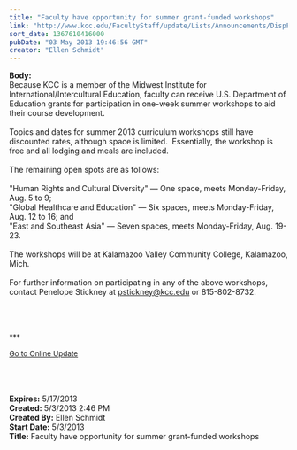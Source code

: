 ```yaml
---
title: "Faculty have opportunity for summer grant-funded workshops"
link: "http://www.kcc.edu/FacultyStaff/update/Lists/Announcements/DispForm.aspx?ID=1106"
sort_date: 1367610416000
pubDate: "03 May 2013 19:46:56 GMT"
creator: "Ellen Schmidt"
---
```


<div><b>Body:</b> <div class="ExternalClass430A7FEC774247CA942AFF3D6E2E5AE9"><div>Because KCC is a member of the Midwest Institute for International/Intercultural Education, faculty can receive U.S. Department of Education grants for participation in one-week summer workshops to aid their course development.  </div>
<div> <br />Topics and dates for summer 2013 curriculum workshops still have discounted rates, although space is limited.  Essentially, the workshop is free and all lodging and meals are included.<br /> <br />The remaining open spots are as follows:<br /> <br /> &quot;Human Rights and Cultural Diversity&quot; — One space, meets Monday-Friday, Aug. 5 to 9; <br /> &quot;Global Healthcare and Education&quot; — Six spaces, meets Monday-Friday, Aug. 12 to 16; and<br />&quot;East and Southeast Asia&quot; — Seven spaces, meets Monday-Friday, Aug. 19-23.</div>
<div><br />The workshops will be at Kalamazoo Valley Community College, Kalamazoo, Mich.<br /> <br />For further information on participating in any of the above workshops, contact Penelope Stickney at <a href="mailto:pstickney@kcc.edu">pstickney@kcc.edu</a> or 815-802-8732.</div>
<div> </div>
<div>
<div>
<div> </div>
<div> </div>
<div>
<p><font size="2">***</font></p>
<p><font size="2"><a href="/FacultyStaff/update/Pages/dailyupdate.aspx">Go to Online Update</a></font><font size="2"></p></font><br /></div></div>   </div>
<div> </div></div></div>
<div><b>Expires:</b> 5/17/2013</div>
<div><b>Created:</b> 5/3/2013 2:46 PM</div>
<div><b>Created By:</b> Ellen Schmidt</div>
<div><b>Start Date:</b> 5/3/2013</div>
<div><b>Title:</b> Faculty have opportunity for summer grant-funded workshops</div>
